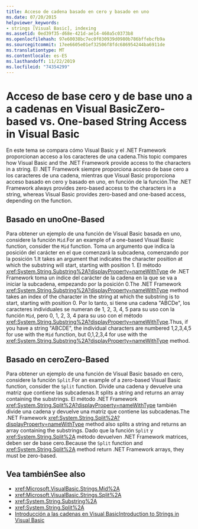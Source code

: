 ```yaml
---
title: Acceso de cadena basado en cero y basado en uno
ms.date: 07/20/2015
helpviewer_keywords:
- strings [Visual Basic], indexing
ms.assetid: 0ed39f35-d68e-421d-ae14-460a5c0373b8
ms.openlocfilehash: 97e60038bc7ec0f030939d0980b786bffebcfb9a
ms.sourcegitcommit: 17ee6605e01ef32506f8fdc686954244ba6911de
ms.translationtype: MT
ms.contentlocale: es-ES
ms.lasthandoff: 11/22/2019
ms.locfileid: "74354299"
---
```

# <a name="zero-based-vs-one-based-string-access-in-visual-basic"></a><span data-ttu-id="d5d30-102">Acceso de base cero y de base uno a a cadenas en Visual Basic</span><span class="sxs-lookup"><span data-stu-id="d5d30-102">Zero-based vs. One-based String Access in Visual Basic</span></span>
<span data-ttu-id="d5d30-103">En este tema se compara cómo Visual Basic y el .NET Framework proporcionan acceso a los caracteres de una cadena.</span><span class="sxs-lookup"><span data-stu-id="d5d30-103">This topic compares how Visual Basic and the .NET Framework provide access to the characters in a string.</span></span> <span data-ttu-id="d5d30-104">El .NET Framework siempre proporciona acceso de base cero a los caracteres de una cadena, mientras que Visual Basic proporciona acceso basado en cero y basado en uno, en función de la función.</span><span class="sxs-lookup"><span data-stu-id="d5d30-104">The .NET Framework always provides zero-based access to the characters in a string, whereas Visual Basic provides zero-based and one-based access, depending on the function.</span></span>  
  
## <a name="one-based"></a><span data-ttu-id="d5d30-105">Basado en uno</span><span class="sxs-lookup"><span data-stu-id="d5d30-105">One-Based</span></span>  
 <span data-ttu-id="d5d30-106">Para obtener un ejemplo de una función de Visual Basic basada en uno, considere la función `Mid`.</span><span class="sxs-lookup"><span data-stu-id="d5d30-106">For an example of a one-based Visual Basic function, consider the `Mid` function.</span></span> <span data-ttu-id="d5d30-107">Toma un argumento que indica la posición del carácter en el que comenzará la subcadena, comenzando por la posición 1.</span><span class="sxs-lookup"><span data-stu-id="d5d30-107">It takes an argument that indicates the character position at which the substring will start, starting with position 1.</span></span> <span data-ttu-id="d5d30-108">El método <xref:System.String.Substring%2A?displayProperty=nameWithType> de .NET Framework toma un índice del carácter de la cadena en la que se va a iniciar la subcadena, empezando por la posición 0.</span><span class="sxs-lookup"><span data-stu-id="d5d30-108">The .NET Framework <xref:System.String.Substring%2A?displayProperty=nameWithType> method takes an index of the character in the string at which the substring is to start, starting with position 0.</span></span> <span data-ttu-id="d5d30-109">Por lo tanto, si tiene una cadena "ABCDe", los caracteres individuales se numeran de 1, 2, 3, 4, 5 para su uso con la función `Mid`, pero 0, 1, 2, 3, 4 para su uso con el método <xref:System.String.Substring%2A?displayProperty=nameWithType>.</span><span class="sxs-lookup"><span data-stu-id="d5d30-109">Thus, if you have a string "ABCDE", the individual characters are numbered 1,2,3,4,5 for use with the `Mid` function, but 0,1,2,3,4 for use with the <xref:System.String.Substring%2A?displayProperty=nameWithType> method.</span></span>  
  
## <a name="zero-based"></a><span data-ttu-id="d5d30-110">Basado en cero</span><span class="sxs-lookup"><span data-stu-id="d5d30-110">Zero-Based</span></span>  
 <span data-ttu-id="d5d30-111">Para obtener un ejemplo de una función de Visual Basic basado en cero, considere la función `Split`.</span><span class="sxs-lookup"><span data-stu-id="d5d30-111">For an example of a zero-based Visual Basic function, consider the `Split` function.</span></span> <span data-ttu-id="d5d30-112">Divide una cadena y devuelve una matriz que contiene las subcadenas.</span><span class="sxs-lookup"><span data-stu-id="d5d30-112">It splits a string and returns an array containing the substrings.</span></span> <span data-ttu-id="d5d30-113">El método .NET Framework <xref:System.String.Split%2A?displayProperty=nameWithType> también divide una cadena y devuelve una matriz que contiene las subcadenas.</span><span class="sxs-lookup"><span data-stu-id="d5d30-113">The .NET Framework <xref:System.String.Split%2A?displayProperty=nameWithType> method also splits a string and returns an array containing the substrings.</span></span> <span data-ttu-id="d5d30-114">Dado que la función `Split` y <xref:System.String.Split%2A> método devuelven .NET Framework matrices, deben ser de base cero.</span><span class="sxs-lookup"><span data-stu-id="d5d30-114">Because the `Split` function and <xref:System.String.Split%2A> method return .NET Framework arrays, they must be zero-based.</span></span>  
  
## <a name="see-also"></a><span data-ttu-id="d5d30-115">Vea también</span><span class="sxs-lookup"><span data-stu-id="d5d30-115">See also</span></span>

- <xref:Microsoft.VisualBasic.Strings.Mid%2A>
- <xref:Microsoft.VisualBasic.Strings.Split%2A>
- <xref:System.String.Substring%2A>
- <xref:System.String.Split%2A>
- [<span data-ttu-id="d5d30-116">Introducción a las cadenas en Visual Basic</span><span class="sxs-lookup"><span data-stu-id="d5d30-116">Introduction to Strings in Visual Basic</span></span>](../../../../visual-basic/programming-guide/language-features/strings/introduction-to-strings.md)
